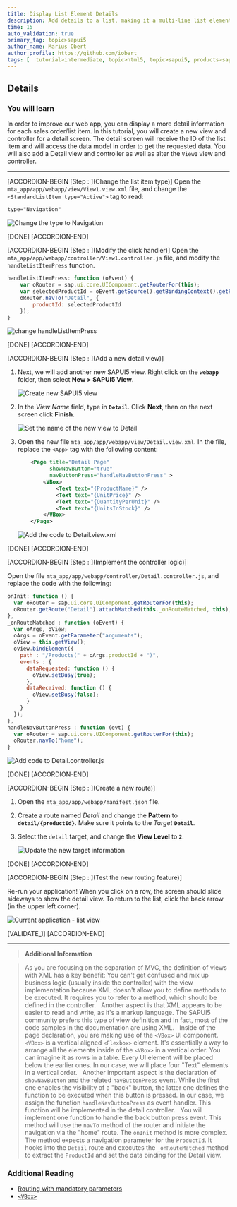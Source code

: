```yaml
---
title: Display List Element Details
description: Add details to a list, making it a multi-line list element.
time: 15
auto_validation: true
primary_tag: topic>sapui5
author_name: Marius Obert
author_profile: https://github.com/iobert
tags: [  tutorial>intermediate, topic>html5, topic>sapui5, products>sap-cloud-platform, products>sap-cloud-platform-for-the-cloud-foundry-environment, products>sap-web-ide ]
---
```


## Details
### You will learn  
In order to improve our web app, you can display a more detail information for each sales order/list item. In this tutorial, you will create a new view and controller for a detail screen. The detail screen will receive the ID of the list item and will access the data model in order to get the requested data.
You will also add a Detail view and controller as well as alter the `View1` view and controller.  


---


[ACCORDION-BEGIN [Step : ](Change the list item type)]
Open the `mta_app/app/webapp/view/View1.view.xml` file, and change the `<StandardListItem type="Active">` tag to read:

```XML
type="Navigation"
```

![Change the type to Navigation](1.png)

[DONE]
[ACCORDION-END]

[ACCORDION-BEGIN [Step : ](Modify the click handler)]
Open the `mta_app/app/webapp/controller/View1.controller.js` file, and modify the `handleListItemPress` function.

```JavaScript
handleListItemPress: function (oEvent) {
	var oRouter = sap.ui.core.UIComponent.getRouterFor(this);
	var selectedProductId = oEvent.getSource().getBindingContext().getProperty("ProductID");
	oRouter.navTo("Detail", {
		productId: selectedProductId
	});
}
```

![change handleListItemPress](2.png)

[DONE]
[ACCORDION-END]

[ACCORDION-BEGIN [Step : ](Add a new detail view)]
1.  Next, we will add another new SAPUI5 view.  Right click on the **`webapp`** folder, then select **New > SAPUI5 View**.

    ![Create new SAPUI5 view](3.png)

2.  In the *View Name* field, type in **`Detail`**.  Click **Next**, then on the next screen click **Finish**.

    ![Set the name of the new view to Detail](4.png)

3.  Open the new file `mta_app/app/webapp/view/Detail.view.xml`.  In the file, replace the `<App>` tag with the following content:

    ```XML
    	<Page title="Detail Page"
    	      showNavButton="true"
    	      navButtonPress="handleNavButtonPress" >
    		<VBox>
    			<Text text="{ProductName}" />
    			<Text text="{UnitPrice}" />
    			<Text text="{QuantityPerUnit}" />
    			<Text text="{UnitsInStock}" />
    		</VBox>
    	</Page>
    ```

    ![Add the code to Detail.view.xml](5.png)

[DONE]
[ACCORDION-END]

[ACCORDION-BEGIN [Step : ](Implement the controller logic)]

Open the file `mta_app/app/webapp/controller/Detail.controller.js`, and replace the code with the following:  

```JavaScript
onInit: function () {
  var oRouter = sap.ui.core.UIComponent.getRouterFor(this);
  oRouter.getRoute("Detail").attachMatched(this._onRouteMatched, this);
},
_onRouteMatched : function (oEvent) {
  var oArgs, oView;
  oArgs = oEvent.getParameter("arguments");
  oView = this.getView();
  oView.bindElement({
    path : "/Products(" + oArgs.productId + ")",
    events : {
      dataRequested: function () {
        oView.setBusy(true);
      },
      dataReceived: function () {
        oView.setBusy(false);
      }
    }
  });
},
handleNavButtonPress : function (evt) {
  var oRouter = sap.ui.core.UIComponent.getRouterFor(this);
  oRouter.navTo("home");
}
```

![Add code to Detail.controller.js](6.png)


[DONE]
[ACCORDION-END]

[ACCORDION-BEGIN [Step : ](Create a new route)]
1.  Open the `mta_app/app/webapp/manifest.json` file.

2.  Create a route named *Detail* and change the **Pattern** to **`detail/{productId}`**. Make sure it points to the *Target* **`Detail`**.

3.  Select the `detail` target, and change the **View Level** to **`2`**.


    ![Update the new target information](7.png)

[DONE]
[ACCORDION-END]

[ACCORDION-BEGIN [Step : ](Test the new routing feature)]

Re-run your application!  When you click on a row, the screen should slide sideways to show the detail view.  To return to the list, click the back arrow (in the upper left corner).

![Current application - list view](8.gif)


[VALIDATE_1]
[ACCORDION-END]

----

> **Additional Information**

>As you are focusing on the separation of MVC, the definition of views with XML has a key benefit: You can't get confused and mix up business logic (usually inside the controller) with the view implementation because XML doesn't allow you to define methods to be executed. It requires you to refer to a method, which should be defined in the controller.
>&nbsp;
>Another aspect is that XML appears to be easier to read and write, as it's a markup language. The SAPUI5 community prefers this type of view definition and in fact, most of the code samples in the documentation are using XML.
>&nbsp;
>Inside of the page declaration, you are making use of the `<VBox>` UI component. `<VBox>` is a vertical aligned `<Flexbox>` element. It's essentially a way to arrange all the elements inside of the `<VBox>` in a vertical order. You can imagine it as rows in a table. Every UI element will be placed below the earlier ones. In our case, we will place four "Text" elements in a vertical order.
>&nbsp;
> Another important aspect is the declaration of `showNavButton` and the related `navButtonPress` event. While the first one enables the visibility of a "back" button, the latter one defines the function to be executed when this button is pressed. In our case, we assign the function `handleNavButtonPress` as event handler. This function will be implemented in the detail controller.
>&nbsp;
> You will implement one function to handle the back button press event. This method will use the `navTo` method of the router and initiate the navigation via the "home" route. The `onInit` method is more complex. The method expects a navigation parameter for the `ProductId`. It hooks into the `Detail` route and executes the `_onRouteMatched` method to extract the `ProductId` and set the data binding for the Detail view.



### Additional Reading
- [Routing with mandatory parameters](https://help.sap.com/saphelp_nw75/helpdata/en/f9/6d2522a5ca4382a274ae3c6d002ca0/content.htm)
- [`<VBox>`](https://sapui5.hana.ondemand.com/#/api/sap.m.VBox)
